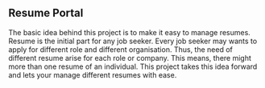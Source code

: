 ## Resume Portal
The basic idea behind this project is to make it easy to manage resumes. Resume is the initial part for any job seeker. Every job seeker may wants to apply for different role and different organisation. Thus, the need of different resume arise for each role or company. This means, there might more than one resume of an individual. This project takes this idea forward and lets your manage different resumes with ease.


